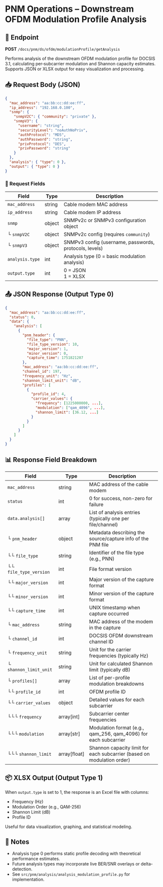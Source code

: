 # PNM Operations – Downstream OFDM Modulation Profile Analysis

## 📡 Endpoint

**POST** `/docs/pnm/ds/ofdm/modulationProfile/getAnalysis`

Performs analysis of the downstream OFDM modulation profile for DOCSIS 3.1, calculating per‑subcarrier modulation and Shannon capacity estimates. Supports JSON or XLSX output for easy visualization and processing.

## 📥 Request Body (JSON)

```json
{
  "mac_address": "aa:bb:cc:dd:ee:ff",
  "ip_address": "192.168.0.100",
  "snmp": {
    "snmpV2C": { "community": "private" },
    "snmpV3": {
      "username": "string",
      "securityLevel": "noAuthNoPriv",
      "authProtocol": "MD5",
      "authPassword": "string",
      "privProtocol": "DES",
      "privPassword": "string"
    }
  },
  "analysis": { "type": 0 },
  "output": { "type": 0 }
}
```

### 🔑 Request Fields

| Field           | Type   | Description                                            |
| --------------- | ------ | ------------------------------------------------------ |
| `mac_address`   | string | Cable modem MAC address                                |
| `ip_address`    | string | Cable modem IP address                                 |
| `snmp`          | object | SNMPv2c or SNMPv3 configuration object                 |
| └ `snmpV2C`     | object | SNMPv2c config (requires `community`)                  |
| └ `snmpV3`      | object | SNMPv3 config (username, passwords, protocols, levels) |
| `analysis.type` | int    | Analysis type (0 = basic modulation analysis)          |
| `output.type`   | int    | 0 = JSON <br> 1 = XLSX                   |

## 📤 JSON Response (Output Type 0)

```json
{
  "mac_address": "aa:bb:cc:dd:ee:ff",
  "status": 0,
  "data": {
    "analysis": [
      {
        "pnm_header": {
          "file_type": "PNN",
          "file_type_version": 10,
          "major_version": 1,
          "minor_version": 0,
          "capture_time": 1751821207
        },
        "mac_address": "aa:bb:cc:dd:ee:ff",
        "channel_id": 197,
        "frequency_unit": "Hz",
        "shannon_limit_unit": "dB",
        "profiles": [
          {
            "profile_id": 4,
            "carrier_values": {
              "frequency": [1225000000, ...],
              "modulation": ["qam_4096", ...],
              "shannon_limit": [36.12, ...]
            }
          }
        ]
      }
    ]
  }
}
```

## 📊 Response Field Breakdown

| Field                  | Type          | Description                                                            |
| ---------------------- | ------------- | ---------------------------------------------------------------------- |
| `mac_address`          | string        | MAC address of the cable modem                                         |
| `status`               | int           | 0 for success, non-zero for failure                                    |
| `data.analysis[]`      | array         | List of analysis entries (typically one per file/channel)              |
| └ `pnm_header`         | object        | Metadata describing the source/capture info of the PNM file            |
| └└ `file_type`         | string        | Identifier of the file type (e.g., PNN)                                |
| └└ `file_type_version` | int           | File format version                                                    |
| └└ `major_version`     | int           | Major version of the capture format                                    |
| └└ `minor_version`     | int           | Minor version of the capture format                                    |
| └└ `capture_time`      | int           | UNIX timestamp when capture occurred                                   |
| └ `mac_address`        | string        | MAC address of the modem in the capture                                |
| └ `channel_id`         | int           | DOCSIS OFDM downstream channel ID                                      |
| └ `frequency_unit`     | string        | Unit for the carrier frequencies (typically Hz)                        |
| └ `shannon_limit_unit` | string        | Unit for calculated Shannon limit (typically dB)                       |
| └ `profiles[]`         | array         | List of per-profile modulation breakdowns                              |
| └└ `profile_id`        | int           | OFDM profile ID                                                        |
| └└ `carrier_values`    | object        | Detailed values for each subcarrier                                    |
| └└└ `frequency`        | array\[int]   | Subcarrier center frequencies                                          |
| └└└ `modulation`       | array\[str]   | Modulation format (e.g., qam\_256, qam\_4096) for each subcarrier      |
| └└└ `shannon_limit`    | array\[float] | Shannon capacity limit for each subcarrier (based on modulation order) |

## 📦 XLSX Output (Output Type 1)

When `output.type` is set to 1, the response is an Excel file with columns:

* Frequency (Hz)
* Modulation Order (e.g., QAM-256)
* Shannon Limit (dB)
* Profile ID

Useful for data visualization, graphing, and statistical modeling.

## 📝 Notes

* Analysis type 0 performs static profile decoding with theoretical performance estimates.
* Future analysis types may incorporate live BER/SNR overlays or delta-detection.
* See `src/pnm/analysis/analysis_modulation_profile.py` for implementation.
